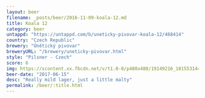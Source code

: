 ```yaml
---
layout: beer
filename: _posts/beer/2016-11-09-koala-12.md
title: Koala 12
category: beer
untappd: "https://untappd.com/b/uneticky-pivovar-koala-12/468414"
country: "Czech Republic"
brewery: "Únětický pivovar"
breweryURL: "/brewery/uneticky-pivovar.html"
style: "Pilsner - Czech"
score: 6
img: https://scontent.xx.fbcdn.net/v/t1.0-0/p480x480/19149216_10155314454473745_4744748104095624155_n.jpg?oh=c18d6fe9c85b2877909d0d9fd3c045bd&oe=5B099B11
beer-date: "2017-06-15"
desc: "Really mild lager, just a little malty"
permalink: /beer/:title.html
---
```

